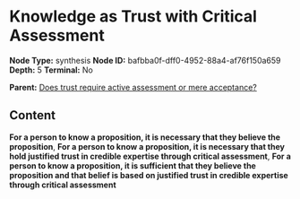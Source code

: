 # Knowledge as Trust with Critical Assessment

**Node Type:** synthesis
**Node ID:** bafbba0f-dff0-4952-88a4-af76f150a659
**Depth:** 5
**Terminal:** No

**Parent:** [Does trust require active assessment or mere acceptance?](does-trust-require-active-assessment-or-mere-acceptance-antithesis-b8306de4-ffd1-4899-aaeb-9db48940f1a1.md)

## Content

**For a person to know a proposition, it is necessary that they believe the proposition**, **For a person to know a proposition, it is necessary that they hold justified trust in credible expertise through critical assessment**, **For a person to know a proposition, it is sufficient that they believe the proposition and that belief is based on justified trust in credible expertise through critical assessment**
